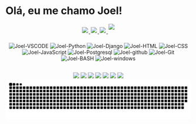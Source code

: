 
<!-- APRESENTAÇÃO -->
# Olá, eu me chamo Joel!

<!-- Github stats -->

<div align="center">
<a href="https://github.com/Joel-Rodrigues404">

<img style="margin: 0px 2px 10px;" height=200 align="center" src="https://github-readme-stats.vercel.app/api?username=Joel-Rodrigues404&theme=radical&rank_icon=github&show_icons=true&repo-private=true"/>

<img style="margin: 0px 2px 10px;" height="200" align="center" src="https://github-readme-stats.vercel.app/api/top-langs?username=Joel-Rodrigues404&layout=compact&langs_count=8&card_width=320&theme=radical&"/>

<img style="margin: 0px 2px 10px;" height="200" align="center" src="https://github-readme-streak-stats.herokuapp.com/?user=Joel-Rodrigues404&theme=radical&hide_border=false"/>

</a>


<img style="margin: 0px 2px 10px;" height="180em" src="https://quotes-github-readme.vercel.app/api?type=horizontal&theme=radical&"/>

</div>

<!-- CONTADOR DE VISUALIZAÇÕES -->

<!-- [![](https://visitcount.itsvg.in/api?id=Joel-Rodrigues404&icon=0&color=5)]() -->


<!-- TECNOLOGIAS QUE USO -->

<div alt="Ferramentas" class="ferramentas" align="center">
    <br>
    <!-- VSCODE -->
    <img aling="center" alt="Joel-VSCODE" height="40" width="50"
        src="https://cdn.jsdelivr.net/gh/devicons/devicon/icons/vscode/vscode-original.svg" />
    <!-- PYTHON -->
    <img aling="center" alt="Joel-Python" height="40" width="50"
        src="https://cdn.jsdelivr.net/gh/devicons/devicon/icons/python/python-original.svg" />
    <!-- DJANGO -->
    <img aling="center" alt="Joel-Django" height="40" width="50" src="https://cdn.jsdelivr.net/gh/devicons/devicon/icons/django/django-plain.svg" />
    <!-- HTML -->
    <img aling="center" alt="Joel-HTML" height="40" width="50"
        src="https://cdn.jsdelivr.net/gh/devicons/devicon/icons/html5/html5-plain.svg" />
    <!-- CSS -->
    <img aling="center" alt="Joel-CSS" height="40" width="50"
        src="https://cdn.jsdelivr.net/gh/devicons/devicon/icons/css3/css3-original.svg" />
    <!-- JAVASCRIPT -->
    <img aling="center" alt="Joel-JavaScript" height="40" width="50"
        src="https://cdn.jsdelivr.net/gh/devicons/devicon/icons/javascript/javascript-original.svg" />
    <!-- Postgresql -->
    <img aling="center" alt="Joel-Postgresql" height="40" width="50" src="https://cdn.jsdelivr.net/gh/devicons/devicon/icons/postgresql/postgresql-original.svg"/>
    <!-- ARDUINO -->
    <!-- <img aling="center" alt="Joel Arduino" height="40" width="50"
        src="https://cdn.jsdelivr.net/gh/devicons/devicon/icons/arduino/arduino-original.svg" /> -->
    <!-- GITHUB -->
    <img aling="center" alt="Joel-github" height="40" width="50"
        src="https://cdn.jsdelivr.net/gh/devicons/devicon/icons/github/github-original.svg" />
    <!-- GIT -->
    <img aling="center" alt="Joel-Git" height="40" width="50"
        src="https://cdn.jsdelivr.net/gh/devicons/devicon/icons/git/git-original.svg" />
    <!-- GIT BASH -->
    <img aling="center" alt="Joel-BASH" height="40" width="50" src="https://cdn.jsdelivr.net/gh/devicons/devicon/icons/bash/bash-original.svg" />
    <!-- WINDOWS -->
    <img aling="center" alt="Joel-windows" height="40" width="50" src="https://cdn.jsdelivr.net/gh/devicons/devicon/icons/windows8/windows8-original.svg" />
    <!--  -->
</div>

## 

<!-- CONTATOS / REDES SOCIAIS -->

<div alt="Contatos" align="center">
    <!-- LINKEDIN -->
    <a href="" target="_blank"><img src="https://img.shields.io/badge/-LinkedIn-%230077B5?style=for-the-badge&logo=linkedin&logoColor=white" target="_blank"></a>
    <!-- GMAIL -->
    <a href = ""><img src="https://img.shields.io/badge/-Gmail-%23333?style=for-the-badge&logo=gmail&logoColor=white" target="_blank"></a>
    <!-- REDDIT -->
    <a href="" target="_blank"><img src="https://img.shields.io/badge/Reddit-FF4500?style=for-the-badge&logo=reddit&logoColor=white"></a>
    <!-- TWITTER -->
    <a href="" target="_blank"><img src="https://img.shields.io/badge/Twitter-1DA1F2?style=for-the-badge&logo=twitter&logoColor=white"></a>
    <!-- INSTAGRAM -->
    <a href="" target="_blank"><img src="https://img.shields.io/badge/Instagram-E4405F?style=for-the-badge&logo=instagram&logoColor=white"></a>
    <!-- DISCORD -->
    <a href="" target="_blank"><img src="https://img.shields.io/badge/Discord-7289DA?style=for-the-badge&logo=discord&logoColor=white" target="_blank"></a>
    <!-- TELEGRAM -->
    <a href="" target="_blank"><img src="https://img.shields.io/badge/Telegram-2CA5E0?style=for-the-badge&logo=telegram&logoColor=white"></a>
</div>

<div align="center">
  <img src="https://github.com/Michel-Rooney/Michel-Rooney/blob/output/github-snake-dark.svg" alt="Snake animation">
</div>